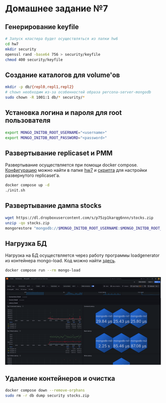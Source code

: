# Домашнее задание №7

## Генерирование keyfile
```bash
# Запуск кластера будет осуществляться из папки hw6
cd hw7
mkdir security
openssl rand -base64 756 > security/keyfile
chmod 400 security/keyfile
```

## Создание каталогов для volume'ов
```bash
mkdir -p db/{repl0,repl1,repl2}
# chown необходим из-за особенностей образа percona-server-mongodb
sudo chown -R 1001:1 db/* security/*
```

## Установка логина и пароля для root пользователя
```bash
export MONGO_INITDB_ROOT_USERNAME="<username>"
export MONGO_INITDB_ROOT_PASSWORD="<password>"
```

## Развертывание replicaset и PMM

Развертывание осуществляется при помощи docker compose. [Конфигурацию](https://github.com/droppoint/mongodb_course_hw/blob/main/hw7/docker-compose.yml) можно найти в папке [hw7](https://github.com/droppoint/mongodb_course_hw/blob/main/hw7/) и [скрипта](https://github.com/droppoint/mongodb_course_hw/blob/main/hw7/init.sh) для настройки развернутого replicaset'а.

```bash
docker compose up -d
./init.sh
```

## Развертывание дампа stocks
```bash
wget https://dl.dropboxusercontent.com/s/p75zp1karqg6nnn/stocks.zip
unzip -qo stocks.zip
mongorestore "mongodb://$MONGO_INITDB_ROOT_USERNAME:$MONGO_INITDB_ROOT_PASSWORD@127.0.0.1:27017/test?authSource=admin" dump/stocks/values.bson
```

## Нагрузка БД
Нагрузка на БД осуществляется через работу программы loadgenerator из контейнера mongo-load. Код можно найти [здесь](https://github.com/droppoint/mongodb_course_hw/blob/main/hw7/loadgenerator/main.go).

```bash
docker compose run --rm mongo-load
```
![Percona Monitoring and Management](hw7/pmm.png?raw=true "Результат нагрузки")


## Удаление контейнеров и очистка
```bash
docker compose down --remove-orphans
sudo rm -r db dump security stocks.zip
```